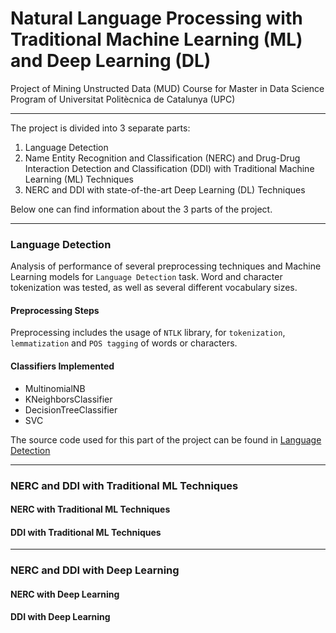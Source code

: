 # Natural Language Processing with Traditional Machine Learning (ML) and Deep Learning (DL)
Project of Mining Unstructed Data (MUD) Course for Master in Data Science Program of Universitat Politècnica de Catalunya (UPC)
***
The project is divided into 3 separate parts:

1. Language Detection
2. Name Entity Recognition and Classification (NERC) and Drug-Drug Interaction Detection and Classification (DDI) with Traditional Machine Learning (ML) Techniques
3. NERC and DDI with state-of-the-art Deep Learning (DL) Techniques

Below one can find information about the 3 parts of the project.

***
### Language Detection
Analysis of performance of several preprocessing techniques and Machine Learning models for `Language Detection` task. Word and character tokenization was tested, as well as several different vocabulary sizes.

#### Preprocessing Steps
Preprocessing includes the usage of `NTLK` library, for `tokenization`, `lemmatization` and `POS tagging` of words or characters.

#### Classifiers Implemented

* MultinomialNB
* KNeighborsClassifier
* DecisionTreeClassifier
* SVC

The source code used for this part of the project can be found in [Language Detection](http://example.com)

***
### NERC and DDI with Traditional ML Techniques

#### NERC with Traditional ML Techniques

#### DDI with Traditional ML Techniques

***
### NERC and DDI with Deep Learning

#### NERC with Deep Learning

#### DDI with Deep Learning
